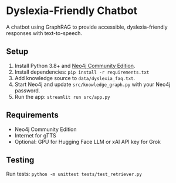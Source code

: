 # Dyslexia-Friendly Chatbot

A chatbot using GraphRAG to provide accessible, dyslexia-friendly responses with text-to-speech.

## Setup
1. Install Python 3.8+ and [Neo4j Community Edition](https://neo4j.com/download/).
2. Install dependencies: `pip install -r requirements.txt`
3. Add knowledge source to `data/dyslexia_faq.txt`.
4. Start Neo4j and update `src/knowledge_graph.py` with your Neo4j password.
5. Run the app: `streamlit run src/app.py`

## Requirements
- Neo4j Community Edition
- Internet for gTTS
- Optional: GPU for Hugging Face LLM or xAI API key for Grok

## Testing
Run tests: `python -m unittest tests/test_retriever.py`